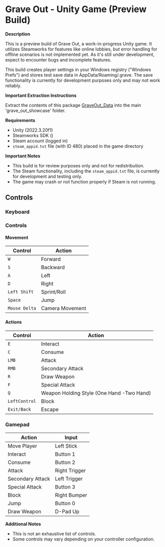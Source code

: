 # Grave Out - Unity Game (Preview Build)

**Description**

This is a preview build of Grave Out, a work-in-progress Unity game. It utilizes Steamworks for features like online lobbies, but error handling for offline scenarios is not implemented yet. As it's still under development, expect to encounter bugs and incomplete features.

This build creates player settings in your Windows registry ("Windows Prefs") and stores test save data in AppData/Roaming/.grave.
The save functionality is currently for development purposes only and may not work reliably.

**Important Extraction Instructions**

Extract the contents of this package [GraveOut_Data](https://drive.google.com/file/d/16J3hmYLqZ9h5v0IFNjWCNKIvPljgXzmc/view?usp=sharing)
into the main 'grave_out_showcase' folder.


**Requirements**

* Unity (2022.3.20f1)
* Steamworks SDK ()
* Steam account (logged in)
* `steam_appid.txt` file (with ID 480) placed in the game directory

**Important Notes**

* This build is for review purposes only and not for redistribution.
* The Steam functionality, including the `steam_appid.txt` file, is currently for development and testing only.
* The game may crash or not function properly if Steam is not running.

## Controls

### Keyboard

### Controls

#### Movement

| Control         | Action               | 
|-----------------|----------------------|
| `W`             | Forward              |
| `S`             | Backward             |
| `A`             | Left                 |
| `D`             | Right                |
| `Left Shift`    | Sprint/Roll          |
| `Space`         | Jump                 |
| `Mouse Delta`   | Camera Movement      |

#### Actions

| Control       | Action                                    | 
|---------------|-------------------------------------------|
| `E`           | Interact                                  |
| `C`           | Consume                                   |
| `LMB`         | Attack                                    |
| `RMB`         | Secondary Attack                          |
| `R`           | Draw Weapon                               | 
| `F`           | Special Attack                            | 
| `Q`           | Weapon Holding Style (One Hand -Two Hand) | 
| `LeftControl` | Block                                     | 
| `Exit/Back`   | Escape                                    | 


### Gamepad

| Action                        | Input          |
|-------------------------------|---------------|
| Move Player                     | Left Stick     |
| Interact                       | Button 1       |
| Consume                        | Button 2       |
| Attack                         | Right Trigger  |
| Secondary Attack               | Left Trigger   |
| Special Attack                 | Button 3       |
| Block                           | Right Bumper   |
| Jump                           | Button 0       |
| Draw Weapon                     | D-Pad Up       |

**Additional Notes**

* This is not an exhaustive list of controls.
* Some controls may vary depending on your controller configuration.